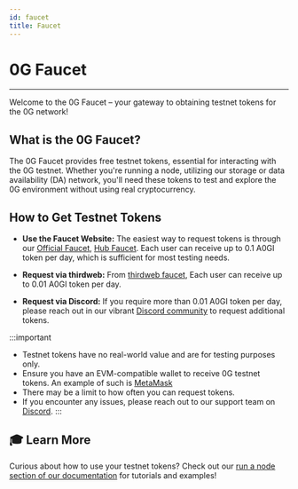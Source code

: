 ```yaml
---
id: faucet
title: Faucet
---
```


# 0G Faucet
---

Welcome to the 0G Faucet – your gateway to obtaining testnet tokens for the 0G network!

## What is the 0G Faucet?

The 0G Faucet provides free testnet tokens, essential for interacting with the 0G testnet. Whether you're running a node, utilizing our storage or data availability (DA) network, you'll need these tokens to test and explore the 0G environment without using real cryptocurrency.

## How to Get Testnet Tokens
- **Use the Faucet Website:** The easiest way to request tokens is through our [Official Faucet](https://faucet.0g.ai), [Hub Faucet](https://hub.0g.ai/faucet). Each user can receive up to 0.1 A0GI token per day, which is sufficient for most testing needs.

- **Request via thirdweb:** From [thirdweb faucet](https://thirdweb.com/0g-newton-testnet?utm_source=0g&utm_medium=docs), Each user can receive up to 0.01 A0GI token per day.
- **Request via Discord:** If you require more than 0.01 A0GI token per day, please reach out in our vibrant [Discord community](https://discord.com/invite/0glabs) to request additional tokens.

:::important 
- Testnet tokens have no real-world value and are for testing purposes only.
- Ensure you have an EVM-compatible wallet to receive 0G testnet tokens. An example of such is [MetaMask](https://metamask.io/download/)
- There may be a limit to how often you can request tokens.
- If you encounter any issues, please reach out to our support team on [Discord](https://discord.com/invite/0glabs).
:::

## 🎓 Learn More

Curious about how to use your testnet tokens? Check out our [run a node section of our documentation](../run-a-node/overview.md) for tutorials and examples!
